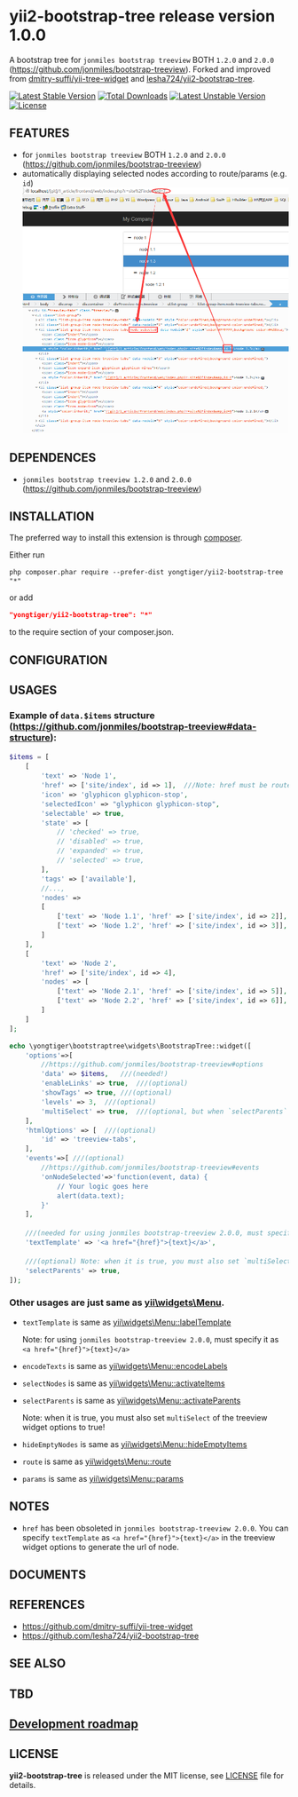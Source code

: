 # yii2-bootstrap-tree release version 1.0.0

A bootstrap tree for `jonmiles bootstrap treeview` BOTH `1.2.0` and `2.0.0` (https://github.com/jonmiles/bootstrap-treeview).
Forked and improved from [dmitry-suffi/yii-tree-widget](https://github.com/dmitry-suffi/yii-tree-widget) and [lesha724/yii2-bootstrap-tree](https://github.com/lesha724/yii2-bootstrap-tree).

[![Latest Stable Version](https://poser.pugx.org/yongtiger/yii2-bootstrap-tree/v/stable)](https://packagist.org/packages/yongtiger/yii2-bootstrap-tree)
[![Total Downloads](https://poser.pugx.org/yongtiger/yii2-bootstrap-tree/downloads)](https://packagist.org/packages/yongtiger/yii2-bootstrap-tree) 
[![Latest Unstable Version](https://poser.pugx.org/yongtiger/yii2-bootstrap-tree/v/unstable)](https://packagist.org/packages/yongtiger/yii2-bootstrap-tree)
[![License](https://poser.pugx.org/yongtiger/yii2-bootstrap-tree/license)](https://packagist.org/packages/yongtiger/yii2-bootstrap-tree)


## FEATURES

* for `jonmiles bootstrap treeview` BOTH `1.2.0` and `2.0.0` (https://github.com/jonmiles/bootstrap-treeview)
* automatically displaying selected nodes according to route/params (e.g. `id`) 
![](docs/demo.png)

## DEPENDENCES

* `jonmiles bootstrap treeview 1.2.0` and `2.0.0` (https://github.com/jonmiles/bootstrap-treeview)


## INSTALLATION   

The preferred way to install this extension is through [composer](http://getcomposer.org/download/).

Either run

```
php composer.phar require --prefer-dist yongtiger/yii2-bootstrap-tree "*"
```

or add

```json
"yongtiger/yii2-bootstrap-tree": "*"
```

to the require section of your composer.json.


## CONFIGURATION


## USAGES

### Example of `data.$items` structure (https://github.com/jonmiles/bootstrap-treeview#data-structure):

```php
$items = [
    [
        'text' => 'Node 1',
        'href' => ['site/index', id => 1],  ///Note: href must be route array!
        'icon' => 'glyphicon glyphicon-stop',
        'selectedIcon' => "glyphicon glyphicon-stop",
        'selectable' => true,
        'state' => [
            // 'checked' => true,
            // 'disabled' => true,
            // 'expanded' => true,
            // 'selected' => true,
        ],
        'tags' => ['available'],
        //...,
        'nodes' =>
        [
            ['text' => 'Node 1.1', 'href' => ['site/index', id => 2]],
            ['text' => 'Node 1.2', 'href' => ['site/index', id => 3]],
        ]
    ],
    [
        'text' => 'Node 2',
        'href' => ['site/index', id => 4],
        'nodes' => [
            ['text' => 'Node 2.1', 'href' => ['site/index', id => 5]],
            ['text' => 'Node 2.2', 'href' => ['site/index', id => 6]],
        ]
    ]
];
```

```php
echo \yongtiger\bootstraptree\widgets\BootstrapTree::widget([
    'options'=>[
        //https://github.com/jonmiles/bootstrap-treeview#options
        'data' => $items,   ///(needed!)
        'enableLinks' => true,  ///(optional)
        'showTags' => true, ///(optional)
        'levels' => 3,  ///(optional)
        'multiSelect' => true,  ///(optional, but when `selectParents` is true, you must also set this to true!)
    ],
    'htmlOptions' => [  ///(optional)
        'id' => 'treeview-tabs',
    ],
    'events'=>[	///(optional)
        //https://github.com/jonmiles/bootstrap-treeview#events
        'onNodeSelected'=>'function(event, data) {
            // Your logic goes here
            alert(data.text);
        }'
    ],

    ///(needed for using jonmiles bootstrap-treeview 2.0.0, must specify it as `<a href="{href}">{text}</a>`)
    'textTemplate' => '<a href="{href}">{text}</a>',

    ///(optional) Note: when it is true, you must also set `multiSelect` of the treeview widget options to true!
    'selectParents' => true,
]);
```


### Other usages are just same as [yii\widgets\Menu](http://www.yiiframework.com/doc-2.0/yii-widgets-menu.html).

- `textTemplate` is same as [yii\widgets\Menu::labelTemplate](http://www.yiiframework.com/doc-2.0/yii-widgets-menu.html#$labelTemplate-detail)

    Note: for using `jonmiles bootstrap-treeview 2.0.0`, must specify it as `<a href="{href}">{text}</a>`

- `encodeTexts` is same as [yii\widgets\Menu::encodeLabels](http://www.yiiframework.com/doc-2.0/yii-widgets-menu.html#$encodeLabels-detail)

- `selectNodes` is same as [yii\widgets\Menu::activateItems](http://www.yiiframework.com/doc-2.0/yii-widgets-menu.html#$activateItems-detail)

- `selectParents` is same as [yii\widgets\Menu::activateParents](http://www.yiiframework.com/doc-2.0/yii-widgets-menu.html#$activateParents-detail)

    Note: when it is true, you must also set `multiSelect` of the treeview widget options to true!

- `hideEmptyNodes` is same as [yii\widgets\Menu::hideEmptyItems](http://www.yiiframework.com/doc-2.0/yii-widgets-menu.html#$hideEmptyItems-detail)

- `route` is same as [yii\widgets\Menu::route](http://www.yiiframework.com/doc-2.0/yii-widgets-menu.html#$route-detail)

- `params` is same as [yii\widgets\Menu::params](http://www.yiiframework.com/doc-2.0/yii-widgets-menu.html#$params-detail)


## NOTES

* `href` has been obsoleted in `jonmiles bootstrap-treeview 2.0.0`. You can specify `textTemplate` as `<a href="{href}">{text}</a>` in the treeview widget options to generate the url of node. 


## DOCUMENTS


## REFERENCES

- https://github.com/dmitry-suffi/yii-tree-widget
- https://github.com/lesha724/yii2-bootstrap-tree


## SEE ALSO


## TBD


## [Development roadmap](docs/development-roadmap.md)


## LICENSE 
**yii2-bootstrap-tree** is released under the MIT license, see [LICENSE](https://opensource.org/licenses/MIT) file for details.

